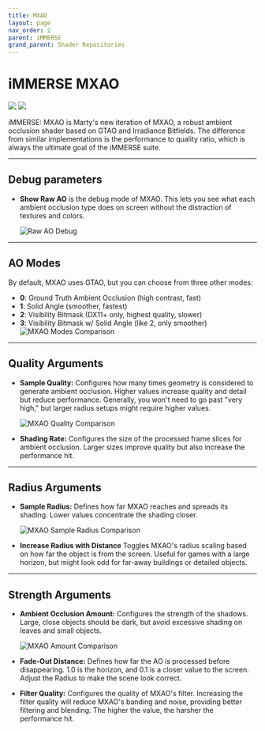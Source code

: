 ```yaml
---
title: MXAO
layout: page
nav_order: 2
parent: iMMERSE
grand_parent: Shader Repositories
---
```


<!-- Calls the CSS for the script that runs the sliders on the page -->
<!-- Why this is required, I will never fucking know because I tried everything to possibly get it to work without needing it LMAO -->
<link rel="stylesheet" href="{{ '/assets/css/juxtapose.css' | relative_url }}">

# iMMERSE MXAO

<div class="juxtapose" data-mode="horizontal">
 <img src="../images/mxao_header_off.webp" data-label="Disabled">
 <img src="../images/mxao_header_on.webp" data-label="Enabled">
</div>

iMMERSE: MXAO is Marty's new iteration of MXAO, a robust ambient occlusion shader based on GTAO and Irradiance Bitfields. The difference from similar implementations is the performance to quality ratio, which is always the ultimate goal of the iMMERSE suite.

---

## Debug parameters

* **Show Raw AO** is the debug mode of MXAO. This lets you see what each ambient occlusion type does on screen without the distraction of textures and colors.

    ![Raw AO Debug](../images/mxao_raw.webp)

---

## AO Modes

By default, MXAO uses GTAO, but you can choose from three other modes:

* **0**: Ground Truth Ambient Occlusion (high contrast, fast)
* **1**: Solid Angle (smoother, fastest)
* **2**: Visibility Bitmask (DX11+ only, highest quality, slower)
* **3**: Visibility Bitmask w/ Solid Angle (like 2, only smoother)
    ![MXAO Modes Comparison](../images/mxao_comparison_numbered.webp)

---

## Quality Arguments

* **Sample Quality:** Configures how many times geometry is considered to generate ambient occlusion. Higher values increase quality and detail but reduce performance. Generally, you won't need to go past "very high," but larger radius setups might require higher values.

    ![MXAO Quality Comparison](../images/mxao_quality_comparison.webp)

* **Shading Rate:** Configures the size of the processed frame slices for ambient occlusion. Larger sizes improve quality but also increase the performance hit.

---

## Radius Arguments

* **Sample Radius:** Defines how far MXAO reaches and spreads its shading. Lower values concentrate the shading closer.

    ![MXAO Sample Radius Comparison](../images/mxao_sampleradius_comparison_numbered.webp)

* **Increase Radius with Distance** Toggles MXAO's radius scaling based on how far the object is from the screen. Useful for games with a large horizon, but might look odd for far-away buildings or detailed objects.

---

## Strength Arguments

* **Ambient Occlusion Amount:** Configures the strength of the shadows. Large, close objects should be dark, but avoid excessive shading on leaves and small objects.

    ![MXAO Amount Comparison](../images/mxao_amount_comparison.webp)

* **Fade-Out Distance:** Defines how far the AO is processed before disappearing. 1.0 is the horizon, and 0.1 is a closer value to the screen. Adjust the Radius to make the scene look correct.

* **Filter Quality:** Configures the quality of MXAO's filter. Increasing the filter quality will reduce MXAO's banding and noise, providing better filtering and blending. The higher the value, the harsher the performance hit.

<!-- Ending script that runs the sliders on the page -->
<script src="{{ '/assets/js/juxtapose.js' | relative_url }}"></script>
<script>
  document.addEventListener('DOMContentLoaded', function () {
    Juxtapose.make();
  });
</script>
